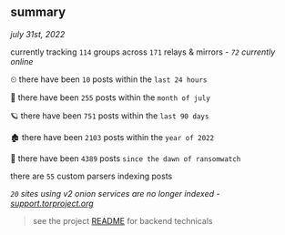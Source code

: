 
## summary
_july 31st, 2022_

currently tracking `114` groups across `171` relays & mirrors - _`72` currently online_

⏲ there have been `10` posts within the `last 24 hours`

🦈 there have been `255` posts within the `month of july`

🪐 there have been `751` posts within the `last 90 days`

🏚 there have been `2103` posts within the `year of 2022`

🦕 there have been `4389` posts `since the dawn of ransomwatch`

there are `55` custom parsers indexing posts

_`20` sites using v2 onion services are no longer indexed - [support.torproject.org](https://support.torproject.org/onionservices/v2-deprecation/)_

> see the project [README](https://github.com/joshhighet/ransomwatch#ransomwatch--) for backend technicals
